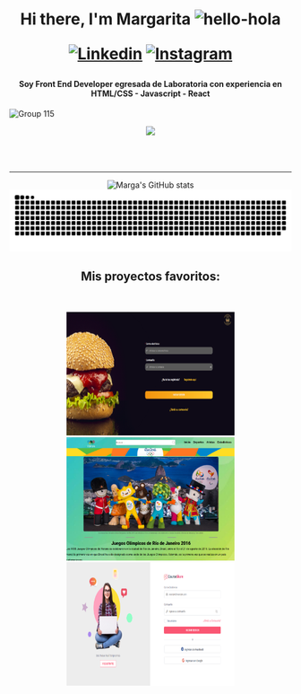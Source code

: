 <h1 align="center">Hi there, I'm Margarita <img alt="hello-hola" width="70px" src="https://user-images.githubusercontent.com/78278982/138802904-928b5417-bfbb-47c4-86ab-12b05c5b784e.gif"/>

[![Linkedin](https://img.shields.io/badge/Instagram-E4405F?style=for-the-badge&logo=instagram&logoColor=white)](https://www.instagram.com/margazm/) [![Instagram](https://img.shields.io/badge/LinkedIn-0077B5?style=for-the-badge&logo=linkedin&logoColor=white)](https://www.linkedin.com/in/margazm/) </h1>


<h4 align="center"> Soy Front End Developer egresada de Laboratoria con experiencia en HTML/CSS - Javascript - React </h4>


![Group 115](https://user-images.githubusercontent.com/78278982/139191929-47388079-911e-4ff4-81ef-92b49708e624.png)

<div align="center">
  
 ![](https://komarev.com/ghpvc/?username=your-github-margaZM&color=76BCD2)
  
<br />
<br />

---

![Marga's GitHub stats](https://github-readme-streak-stats.herokuapp.com/?user=margazm)
![snake](https://raw.githubusercontent.com/margaZM/margaZM/386cac36b1b62c559407128cd242f9bbc94adf77/snake.svg)
  
<h2 align="center"> Mis proyectos favoritos: </h2>
<br />
<br />
  
 <div align="center">
   
   <a href="https://margazm.github.io/LIM015-burger-queen/src/">
    <img alt="burger-quen-project" width="300px" height="220px" src="https://github.com/margaZM/margaZM/blob/main/burgerq.png?raw=true" />
   </a>


   <a href="https://margazm.github.io/LIM015-data-lovers/src/">
    <img alt="datalovers-projects" width="300px" height="220px" src="https://github.com/margaZM/margaZM/blob/main/datalovers.png?raw=true" />
   </a>

   
   <a href="https://github.com/margaZM/LIM015-social-network/src">
    <img alt="courshare-project" width="300px" height="220px" src="https://github.com/margaZM/margaZM/blob/main/courshare.png?raw=true" />
   </a>
   
 </div>

</div>
<!--
### Connect with me: 

[<img align="left" alt="margazm | LinkedIn" width="22px" src="https://cdn.jsdelivr.net/npm/simple-icons@v3/icons/linkedin.svg" />][linkedin]
[<img align="left" alt="margazm | Instagram" width="22px" src="https://cdn.jsdelivr.net/npm/simple-icons@v3/icons/instagram.svg" />][instagram]


[linkedin]: https://linkedin.com/in/margazm
[instagram]: https://instagram.com/margazm
-->

